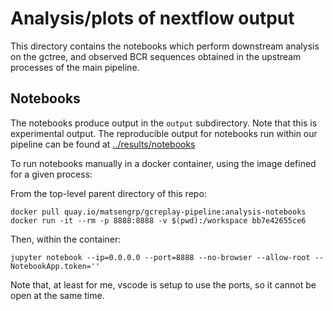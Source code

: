 # Analysis/plots of nextflow output

This directory contains the notebooks which perform downstream analysis on the gctree, and observed BCR sequences obtained in the upstream processes of the main pipeline.

## Notebooks

The notebooks produce output in the `output` subdirectory. Note that this is experimental output. The reproducible output for notebooks run within our pipeline can be found at [../results/notebooks](../results/notebooks)

To run notebooks manually in a docker container, using the image defined for a given process:

From the top-level parent directory of this repo:
```
docker pull quay.io/matsengrp/gcreplay-pipeline:analysis-notebooks
docker run -it --rm -p 8888:8888 -v $(pwd):/workspace bb7e42655ce6
```
Then, within the container:
```
jupyter notebook --ip=0.0.0.0 --port=8888 --no-browser --allow-root --NotebookApp.token=''
```
Note that, at least for me, vscode is setup to use the ports, so it cannot be open at the same time.
